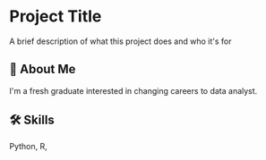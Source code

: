 # Project Title

A brief description of what this project does and who it's for


## 🚀 About Me
I'm a fresh graduate interested in changing careers to data analyst.


## 🛠 Skills
Python, R, 
